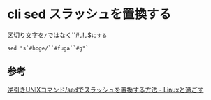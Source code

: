 # cli sed スラッシュを置換する
区切り文字を`/`ではなく``#`,`!`,`$`にする`
```
sed "s`#hoge/``#fuga``#g"`
```

## 参考
[逆引きUNIXコマンド/sedでスラッシュを置換する方法 - Linuxと過ごす](https://linux.just4fun.biz/?%E9%80%86%E5%BC%95%E3%81%8DUNIX%E3%82%B3%E3%83%9E%E3%83%B3%E3%83%89/sed%E3%81%A7%E3%82%B9%E3%83%A9%E3%83%83%E3%82%B7%E3%83%A5%E3%82%92%E7%BD%AE%E6%8F%9B%E3%81%99%E3%82%8B%E6%96%B9%E6%B3%95)